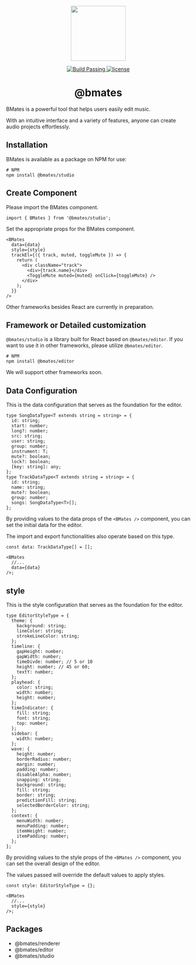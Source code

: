 <p align="center">
	<a href="https://github.com/Bandmators"><img src="https://avatars.githubusercontent.com/u/157222787"  width="150" height="150"/></a>
</p>

<p align="center">
  <a href="https://github.com/Bandmators/bmates/tree/master/.github/workflows">
    <img src="https://img.shields.io/github/actions/workflow/status/Bandmators/bmates/vitest.yml" alt="Build Passing" />
  </a>
  <a href="https://github.com/Bandmators/bmates/blob/master/LICENSE.md">
    <img src="https://img.shields.io/github/license/Bandmators/bmates" alt="license">
  </a>
</p>

<h1 align="center">@bmates</h1>

BMates is a powerful tool that helps users easily edit music.

With an intuitive interface and a variety of features, anyone can create audio projects effortlessly.


## Installation

BMates is available as a package on NPM for use:

```shell
# NPM
npm install @bmates/studio
```

## Create Component

Please import the BMates component.

```tsx
import { BMates } from '@bmates/studio';
```

Set the appropriate props for the BMates component.

```tsx
<BMates
  data={data}
  style={style}
  trackEl={({ track, muted, toggleMute }) => {
    return (
      <div className="track">
        <div>{track.name}</div>
        <ToggleMute muted={muted} onClick={toggleMute} />
      </div>
    );
  }}
/>
```

Other frameworks besides React are currently in preparation.

## Framework or Detailed customization

`@bmates/studio` is a library built for React based on `@bmates/editor`.
If you want to use it in other frameworks, please utilize `@bmates/editor`.

```shell
# NPM
npm install @bmates/editor
```

We will support other frameworks soon.

## Data Configuration

This is the data configuration that serves as the foundation for the editor.

```tsx
type SongDataType<T extends string = string> = {
  id: string;
  start: number;
  long?: number;
  src: string;
  user: string;
  group: number;
  instrument: T;
  mute?: boolean;
  lock?: boolean;
  [key: string]: any;
};
type TrackDataType<T extends string = string> = {
  id: string;
  name: string;
  mute?: boolean;
  group: number;
  songs: SongDataType<T>[];
};
```

By providing values to the data props of the `<BMates />` component,
you can set the initial data for the editor.

The import and export functionalities also operate based on this type.

```tsx
const data: TrackDataType[] = [];

<BMates
  //...
  data={data}
/>;
```

## style

This is the style configuration that serves as the foundation for the editor.

```tsx
type EditorStyleType = {
  theme: {
    background: string;
    lineColor: string;
    strokeLineColor: string;
  };
  timeline: {
    gapHeight: number;
    gapWidth: number;
    timeDivde: number; // 5 or 10
    height: number; // 45 or 60;
    textY: number;
  };
  playhead: {
    color: string;
    width: number;
    height: number;
  };
  timeIndicator: {
    fill: string;
    font: string;
    top: number;
  };
  sidebar: {
    width: number;
  };
  wave: {
    height: number;
    borderRadius: number;
    margin: number;
    padding: number;
    disableAlpha: number;
    snapping: string;
    background: string;
    fill: string;
    border: string;
    predictionFill: string;
    selectedBorderColor: string;
  };
  context: {
    menuWidth: number;
    menuPadding: number;
    itemHeight: number;
    itemPadding: number;
  };
};
```

By providing values to the style props of the `<BMates />` component,
you can set the overall design of the editor.

The values passed will override the default values to apply styles.

```tsx
const style: EditorStyleType = {};

<BMates
  //...
  style={style}
/>;
```


## Packages

- @bmates/renderer
- @bmates/editor
- @bmates/studio
